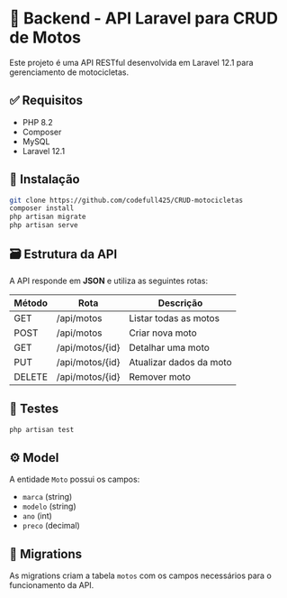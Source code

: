 # 🚀 Backend - API Laravel para CRUD de Motos

Este projeto é uma API RESTful desenvolvida em Laravel 12.1 para gerenciamento de motocicletas.

## ✅ Requisitos

- PHP 8.2
- Composer
- MySQL
- Laravel 12.1


## 🔧 Instalação

```bash
git clone https://github.com/codefull425/CRUD-motocicletas
composer install
php artisan migrate
php artisan serve
```


## 🗃️ Estrutura da API

A API responde em **JSON** e utiliza as seguintes rotas:

| Método | Rota              | Descrição                 |
|--------|-------------------|---------------------------|
| GET    | /api/motos        | Listar todas as motos     |
| POST   | /api/motos        | Criar nova moto           |
| GET    | /api/motos/{id}   | Detalhar uma moto         |
| PUT    | /api/motos/{id}   | Atualizar dados da moto   |
| DELETE | /api/motos/{id}   | Remover moto              |

## 🧪 Testes

```bash
php artisan test
```

## ⚙️ Model

A entidade `Moto` possui os campos:

- `marca` (string)
- `modelo` (string)
- `ano` (int)
- `preco` (decimal)

## 📂 Migrations

As migrations criam a tabela `motos` com os campos necessários para o funcionamento da API.
